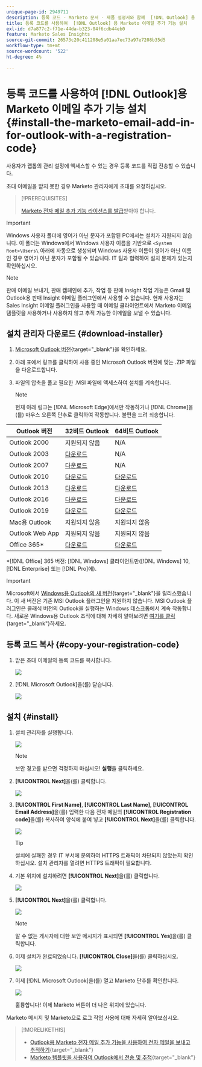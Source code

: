 ```yaml
---
unique-page-id: 2949711
description: 등록 코드 - Marketo 문서 - 제품 설명서와 함께  [!DNL Outlook] 용 Marketo 이메일 추가 기능 설치
title: 등록 코드를 사용하여  [!DNL Outlook] 용 Marketo 이메일 추가 기능 설치
exl-id: d7a877c2-f71e-44da-b323-04f6cdb44eb0
feature: Marketo Sales Insights
source-git-commit: 26573c20c411208e5a01aa7ec73a97e7208b35d5
workflow-type: tm+mt
source-wordcount: '522'
ht-degree: 4%

---
```


# 등록 코드를 사용하여 [!DNL Outlook]용 Marketo 이메일 추가 기능 설치 {#install-the-marketo-email-add-in-for-outlook-with-a-registration-code}

사용자가 랩톱의 관리 설정에 액세스할 수 있는 경우 등록 코드를 직접 전송할 수 있습니다.

초대 이메일을 받지 못한 경우 Marketo 관리자에게 초대를 요청하십시오.

>[!PREREQUISITES]
>
>[Marketo 전자 메일 추가 기능 라이선스를 발급](/help/marketo/product-docs/marketo-sales-insight/msi-outlook-plugin/issue-a-marketo-email-add-in-license.md)받아야 합니다.

>[!IMPORTANT]
>
>Windows 사용자 폴더에 영어가 아닌 문자가 포함된 PC에서는 설치가 지원되지 않습니다. 이 폴더는 Windows에서 Windows 사용자 이름을 기반으로 `<System Root>\Users\` 아래에 자동으로 생성되며 Windows 사용자 이름이 영어가 아닌 이름인 경우 영어가 아닌 문자가 포함될 수 있습니다. IT 팀과 협력하여 설치 문제가 있는지 확인하십시오.

>[!NOTE]
>
>판매 이메일 보내기, 판매 캠페인에 추가, 작업 등 판매 Insight 작업 기능은 Gmail 및 Outlook용 판매 Insight 이메일 플러그인에서 사용할 수 없습니다. 현재 사용자는 Sales Insight 이메일 플러그인을 사용할 때 이메일 클라이언트에서 Marketo 이메일 템플릿을 사용하거나 사용하지 않고 추적 가능한 이메일을 보낼 수 있습니다.

## 설치 관리자 다운로드 {#download-installer}

1. [Microsoft Outlook 버전](https://support.office.com/en-us/article/what-version-of-outlook-do-i-have-b3a9568c-edb5-42b9-9825-d48d82b2257c){target="_blank"}을 확인하세요.

1. 아래 표에서 링크를 클릭하여 사용 중인 Microsoft Outlook 버전에 맞는 .ZIP 파일을 다운로드합니다.

1. 파일의 압축을 풀고 필요한 .MSI 파일에 액세스하여 설치를 계속합니다.

   >[!NOTE]
   >
   >현재 아래 링크는 [!DNL Microsoft Edge]에서만 작동하거나 [!DNL Chrome]을(를) 마우스 오른쪽 단추로 클릭하여 작동합니다. 불편을 드려 죄송합니다.

<table><thead>
  <tr>
    <th>Outlook 버전</th>
    <th>32비트 Outlook</th>
    <th>64비트 Outlook</th>
  </tr></thead>
<tbody>
  <tr>
    <td>Outlook 2000</td>
    <td>지원되지 않음</td>
    <td>N/A</td>
  </tr>
  <tr>
    <td>Outlook 2003</td>
    <td><a href="https://munchkin.marketo.net/MarketoAddInSetup32.zip">다운로드</a></td>
    <td>N/A</td>
  </tr>
  <tr>
    <td>Outlook 2007</td>
    <td><a href="https://munchkin.marketo.net/MarketoAddInSetup32.zip">다운로드</a></td>
    <td>N/A</td>
  </tr>
  <tr>
    <td>Outlook 2010</td>
    <td><a href="https://munchkin.marketo.net/MarketoAddInSetup32.zip">다운로드</a></td>
    <td><a href="https://munchkin.marketo.net/MarketoAddInSetup64.zip">다운로드</a></td>
  </tr>
  <tr>
    <td>Outlook 2013</td>
    <td><a href="https://munchkin.marketo.net/MarketoAddInSetup32.zip">다운로드</a></td>
    <td><a href="https://munchkin.marketo.net/MarketoAddInSetup64.zip">다운로드</a></td>
  </tr>
  <tr>
    <td>Outlook 2016</td>
    <td><a href="https://munchkin.marketo.net/MarketoAddInSetup32.zip">다운로드</a></td>
    <td><a href="https://munchkin.marketo.net/MarketoAddInSetup64.zip">다운로드</a></td>
  </tr>
  <tr>
    <td>Outlook 2019</td>
    <td><a href="https://munchkin.marketo.net/MarketoAddInSetup32.zip">다운로드</a></td>
    <td><a href="https://munchkin.marketo.net/MarketoAddInSetup64.zip">다운로드</a></td>
  </tr>
  <tr>
    <td>Mac용 Outlook</td>
    <td>지원되지 않음</td>
    <td>지원되지 않음</td>
  </tr>
  <tr>
    <td>Outlook Web App</td>
    <td>지원되지 않음</td>
    <td>지원되지 않음</td>
  </tr>
  <tr>
    <td>Office 365*</td>
    <td><a href="https://munchkin.marketo.net/MarketoAddInSetup32.zip">다운로드</a></td>
    <td><a href="https://munchkin.marketo.net/MarketoAddInSetup64.zip">다운로드</a></td>
  </tr>
</tbody></table>

*[!DNL Office] 365 버전: [!DNL Windows] 클라이언트만([!DNL Windows] 10, [!DNL Enterprise] 또는 [!DNL Pro]에).

>[!IMPORTANT]
>
>Microsoft에서 [Windows용 Outlook의 새 버전](https://techcommunity.microsoft.com/t5/outlook-blog/new-outlook-for-windows-now-available/ba-p/3932068){target="_blank"}을 릴리스했습니다. 이 새 버전은 기존 MSI Outlook 플러그인을 지원하지 않습니다. MSI Outlook 플러그인은 클래식 버전의 Outlook을 실행하는 Windows 데스크톱에서 계속 작동합니다. 새로운 Windows용 Outlook 조직에 대해 자세히 알아보려면 [여기를 클릭](https://techcommunity.microsoft.com/t5/outlook-blog/the-new-outlook-for-windows-for-organization-admins/ba-p/3929169){target="_blank"}하세요.

## 등록 코드 복사 {#copy-your-registration-code}

1. 받은 초대 이메일의 등록 코드를 복사합니다.

   ![](assets/image2016-7-22-10-3a45-3a10.png)

1. [!DNL Microsoft Outlook]을(를) 닫습니다.

   ![](assets/ent-key-close-outlook-hand.png)

## 설치 {#install}

1. 설치 관리자를 실행합니다.

   ![](assets/image2016-7-25-10-3a23-3a33.png)

   >[!NOTE]
   >
   >보안 경고를 받으면 걱정하지 마십시오! **실행**&#x200B;을 클릭하세요.

1. **[!UICONTROL Next]**&#x200B;을(를) 클릭합니다.

   ![](assets/welcome-to-the-setup-wizard-hand.png)

1. **[!UICONTROL First Name]**, **[!UICONTROL Last Name]**, **[!UICONTROL Email Address]**&#x200B;을(를) 입력한 다음 전자 메일의 **[!UICONTROL Registration code]**&#x200B;을(를) 복사하여 양식에 붙여 넣고 **[!UICONTROL Next]**&#x200B;을(를) 클릭합니다.

   ![](assets/enter-your-information-hands.png)

   >[!TIP]
   >
   >설치에 실패한 경우 IT 부서에 문의하여 HTTPS 트래픽이 차단되지 않았는지 확인하십시오. 설치 관리자를 열려면 HTTPS 트래픽이 필요합니다.

1. 기본 위치에 설치하려면 **[!UICONTROL Next]**&#x200B;을(를) 클릭합니다.

   ![](assets/select-installation-folder-hand.png)

1. **[!UICONTROL Next]**&#x200B;을(를) 클릭합니다.

   ![](assets/confirm-installation-hand.png)

   >[!NOTE]
   >
   >알 수 없는 게시자에 대한 보안 메시지가 표시되면 **[!UICONTROL Yes]**&#x200B;을(를) 클릭합니다.

1. 이제 설치가 완료되었습니다. **[!UICONTROL Close]**&#x200B;을(를) 클릭하십시오.

   ![](assets/image2014-9-23-15-3a52-3a11.png)

1. 이제 [!DNL Microsoft Outlook]을(를) 열고 Marketo 단추를 확인합니다.

   ![](assets/image2016-8-24-15-3a47-3a38.png)

   훌륭합니다! 이제 Marketo 버튼이 더 나은 위치에 있습니다.

Marketo 메시지 및 Marketo으로 로그 작업 사용에 대해 자세히 알아보십시오.

>[!MORELIKETHIS]
>
>* [Outlook용 Marketo 전자 메일 추가 기능을 사용하여 전자 메일을 보내고 추적하기](/help/marketo/product-docs/marketo-sales-insight/msi-outlook-plugin/send-and-track-an-email-with-the-email-add-in-for-outlook.md){target="_blank"}
>* [Marketo 템플릿을 사용하여 Outlook에서 전송 및 추적](/help/marketo/product-docs/marketo-sales-insight/msi-outlook-plugin/send-and-track-from-outlook-using-a-marketo-template.md){target="_blank"}
